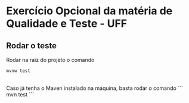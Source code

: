 # Exercício Opcional da matéria de Qualidade e Teste - UFF 

## Rodar o teste

Rodar na raiz do projeto o comando
```
mvnw test
```
</br>
Caso já tenha o Maven instalado na máquina, basta rodar o comando
```
mvn test
```
